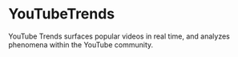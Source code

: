 YouTubeTrends
=============

YouTube Trends surfaces popular videos in real time, and analyzes phenomena within the YouTube community.
